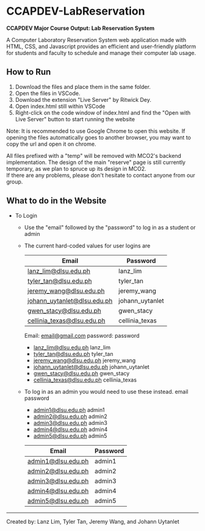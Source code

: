 # CCAPDEV-LabReservation
**CCAPDEV Major Course Output: Lab Reservation System**

A Computer Laboratory Reservation System web application made with HTML, CSS, and Javascript provides an efficient and user-friendly platform for students and faculty to schedule and manage their computer lab usage.


## How to Run
1. Download the files and place them in the same folder.
2. Open the files in VSCode.
3. Download the extension "Live Server" by Ritwick Dey.
4. Open index.html still within VSCode
5. Right-click on the code window of index.html and find the "Open with Live Server" button to start running the website

Note:
It is recommended to use Google Chrome to open this website. If opening the files automatically goes to another browser, 
you may want to copy the url and open it on chrome.

All files prefixed with a "temp" will be removed with MCO2's backend implementation.
The design of the main "reserve" page is still currently temporary, as we plan to spruce up its design in MCO2.<br>
If there are any problems, please don't hesitate to contact anyone from our group.

## What to do in the Website
- To Login
  - Use the "email" followed by the "password" to log in as a student or admin
  - The current hard-coded values for user logins are

    | Email      | Password |
    | --- | --- |
    | lanz_lim@dlsu.edu.ph        | lanz_lim      |
    |   tyler_tan@dlsu.edu.ph    |    tyler_tan    |
    |  jeremy_wang@dlsu.edu.ph  |     jeremy_wang    |
    |johann_uytanlet@dlsu.edu.ph | johann_uytanlet|
    | gwen_stacy@dlsu.edu.ph|gwen_stacy |
    |cellinia_texas@dlsu.edu.ph |cellinia_texas |


      Email: email@gmail.com password: password
    - lanz_lim@dlsu.edu.ph        lanz_lim
    - tyler_tan@dlsu.edu.ph       tyler_tan
    - jeremy_wang@dlsu.edu.ph     jeremy_wang
    - johann_uytanlet@dlsu.edu.ph johann_uytanlet
    - gwen_stacy@dlsu.edu.ph      gwen_stacy
    - cellinia_texas@dlsu.edu.ph  cellinia_texas
  - To log in as an admin you would need to use these instead.
      email                       password
    - admin1@dlsu.edu.ph          admin1
    - admin2@dlsu.edu.ph          admin2
    - admin3@dlsu.edu.ph          admin3
    - admin4@dlsu.edu.ph          admin4
    - admin5@dlsu.edu.ph          admin5
    
    | Email | Password |
    | --- | --- |
    |admin1@dlsu.edu.ph | admin1  |
    |admin2@dlsu.edu.ph | admin2  |
    |admin3@dlsu.edu.ph | admin3  |
    |admin4@dlsu.edu.ph | admin4  |
    |admin5@dlsu.edu.ph | admin5  |

---

Created by: Lanz Lim, Tyler Tan, Jeremy Wang, and Johann Uytanlet
